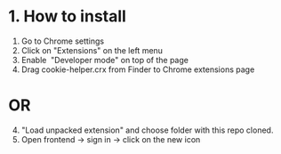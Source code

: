 # 1. How to install #
1. Go to Chrome settings
2. Click on "Extensions" on the left menu
3. Enable  "Developer mode" on top of the page
4. Drag cookie-helper.crx from Finder to Chrome extensions page
# OR # 
4. "Load unpacked extension" and choose folder with this repo cloned.
5. Open frontend -> sign in -> click on the new icon